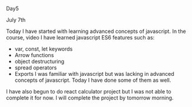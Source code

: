 Day5 

July 7th

Today I have started with learning advanced concepts of javascript. In the course, video I have learned javascript ES6 features such as:
  * var, const, let keywords
  * Arrow functions
  * object destructuring
  * spread operators
  * Exports
I was familiar with javascript but was lacking in advanced concepts of javascript. Today I have done some of them as well.

I have also begun to do react calculator project but I was not able to complete it for now. I will complete the project by tomorrow morning.
